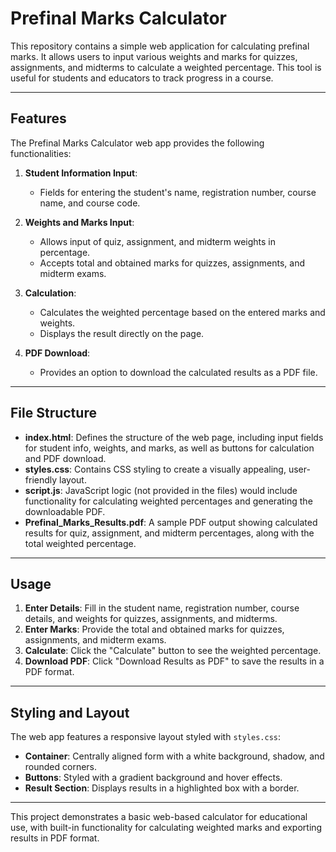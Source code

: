 # Prefinal Marks Calculator

This repository contains a simple web application for calculating prefinal marks. It allows users to input various weights and marks for quizzes, assignments, and midterms to calculate a weighted percentage. This tool is useful for students and educators to track progress in a course.

---

## Features

The Prefinal Marks Calculator web app provides the following functionalities:

1. **Student Information Input**:
   - Fields for entering the student's name, registration number, course name, and course code.

2. **Weights and Marks Input**:
   - Allows input of quiz, assignment, and midterm weights in percentage.
   - Accepts total and obtained marks for quizzes, assignments, and midterm exams.

3. **Calculation**:
   - Calculates the weighted percentage based on the entered marks and weights.
   - Displays the result directly on the page.

4. **PDF Download**:
   - Provides an option to download the calculated results as a PDF file.

---

## File Structure

- **index.html**: Defines the structure of the web page, including input fields for student info, weights, and marks, as well as buttons for calculation and PDF download.
- **styles.css**: Contains CSS styling to create a visually appealing, user-friendly layout.
- **script.js**: JavaScript logic (not provided in the files) would include functionality for calculating weighted percentages and generating the downloadable PDF.
- **Prefinal_Marks_Results.pdf**: A sample PDF output showing calculated results for quiz, assignment, and midterm percentages, along with the total weighted percentage.

---

## Usage

1. **Enter Details**: Fill in the student name, registration number, course details, and weights for quizzes, assignments, and midterms.
2. **Enter Marks**: Provide the total and obtained marks for quizzes, assignments, and midterm exams.
3. **Calculate**: Click the "Calculate" button to see the weighted percentage.
4. **Download PDF**: Click "Download Results as PDF" to save the results in a PDF format.

---

## Styling and Layout

The web app features a responsive layout styled with `styles.css`:

- **Container**: Centrally aligned form with a white background, shadow, and rounded corners.
- **Buttons**: Styled with a gradient background and hover effects.
- **Result Section**: Displays results in a highlighted box with a border.

---

This project demonstrates a basic web-based calculator for educational use, with built-in functionality for calculating weighted marks and exporting results in PDF format.
